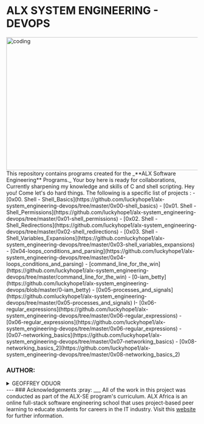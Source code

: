 # ALX SYSTEM ENGINEERING - DEVOPS
<img alt="coding" width="784" height="350" src="https://github.com/luckyhope1/alx-system_engineering-devops/blob/master/new.png" />
This repository contains programs created for the _**ALX Software Engineering** Programs._ Your boy here is ready for collaborations, Currently sharpening my knowledge and skills of C and shell scripting. Hey you! Come let's do hard things. The following is a specific list of projects :
- [0x00. Shell - Shell_Basics](https://github.com/luckyhope1/alx-system_engineering-devops/tree/master/0x00-shell_basics)
- [0x01. Shell - Shell_Permissions](https://github.com/luckyhope1/alx-system_engineering-devops/tree/master/0x01-shell_permissions)
- [0x02. Shell - Shell_Redirections](https://github.com/luckyhope1/alx-system_engineering-devops/tree/master/0x02-shell_redirections)
- [0x03. Shell - Shell_Variables_Expansions](https://github.comluckyhope1/alx-system_engineering-devops/tree/master/0x03-shell_variables_expansions)
- [0x04-loops_conditions_and_parsing](https://github.com/luckyhope1/alx-system_engineering-devops/tree/master/0x04-loops_conditions_and_parsing)
- [command_line_for_the_win](https://github.com/luckyhope1/alx-system_engineering-devops/tree/master/command_line_for_the_win)
- [0-iam_betty](https://github.com/luckyhope1/alx-system_engineering-devops/blob/master/0-iam_betty)
- [0x05-processes_and_signals](https://github.comluckyhope1/alx-system_engineering-devops/tree/master/0x05-processes_and_signals)
I- [0x06-regular_expressions](https://github.com/luckyhope1/alx-system_engineering-devops/tree/master/0x06-regular_expressions)
- [0x06-regular_expressions](https://github.com/luckyhope1/alx-system_engineering-devops/tree/master/0x06-regular_expressions)
- [0x07-networking_basics](https://github.com/luckyhope1/alx-system_engineering-devops/tree/master/0x07-networking_basics)
- [0x08-networking_basics_2](https://github.com/luckyhope1/alx-system_engineering-devops/tree/master/0x08-networking_basics_2)

### AUTHOR:
<details>
    <summary>GEOFFREY ODUOR</summary>
    <ul>
        <li>
            <a href="https://github.com/luckyhope1">Github</a>
        </li>
        <li>
            <a href="https://twitter.com/TomGeoffry">Twitter</a>
        </li>
        <li>
            <a href="https://geoffrytom@gmail.com">e-mail</a>
        </li>
    </ul>
</details>
---
### Acknowledgements  :pray:
___
All of the work in this project was conducted as part of the ALX-SE program's curriculum. ALX Africa is an online full-stack software engineering school that uses project-based peer learning to educate students for careers in the IT industry. Visit this <a href="https://www.alxafrica.com/software-engineering-2022">website</a> for further information.
